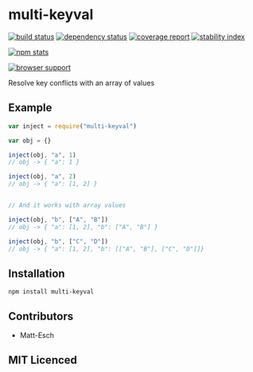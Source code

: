 # multi-keyval

[![build status][1]][2] [![dependency status][3]][4] [![coverage report][9]][10] [![stability index][15]][16]

[![npm stats][13]][14]

[![browser support][5]][6]

Resolve key conflicts with an array of values

## Example

```js
var inject = require("multi-keyval")

var obj = {}

inject(obj, "a", 1)
// obj -> { "a": 1 }

inject(obj, "a", 2)
// obj -> { "a": [1, 2] }


// And it works with array values

inject(obj, "b", ["A", "B"])
// obj -> { "a": [1, 2], "b": ["A", "B"] }

inject(obj, "b", ["C", "D"])
// obj -> { "a": [1, 2], "b": [["A", "B"], ["C", "D"]]}
```

## Installation

`npm install multi-keyval`

## Contributors

 - Matt-Esch

## MIT Licenced

  [1]: https://secure.travis-ci.org/Matt-Esch/string-template.png
  [2]: https://travis-ci.org/Matt-Esch/string-template
  [3]: https://david-dm.org/Matt-Esch/string-template.png
  [4]: https://david-dm.org/Matt-Esch/string-template
  [5]: https://ci.testling.com/Matt-Esch/string-template.png
  [6]: https://ci.testling.com/Matt-Esch/string-template
  [9]: https://coveralls.io/repos/Matt-Esch/string-template/badge.png
  [10]: https://coveralls.io/r/Matt-Esch/string-template
  [13]: https://nodei.co/npm/string-template.png?downloads=true&stars=true
  [14]: https://nodei.co/npm/string-template
  [15]: http://hughsk.github.io/stability-badges/dist/unstable.svg
  [16]: http://github.com/hughsk/stability-badges

  [7]: https://badge.fury.io/js/string-template.png
  [8]: https://badge.fury.io/js/string-template
  [11]: https://gemnasium.com/Matt-Esch/string-template.png
  [12]: https://gemnasium.com/Matt-Esch/string-template
